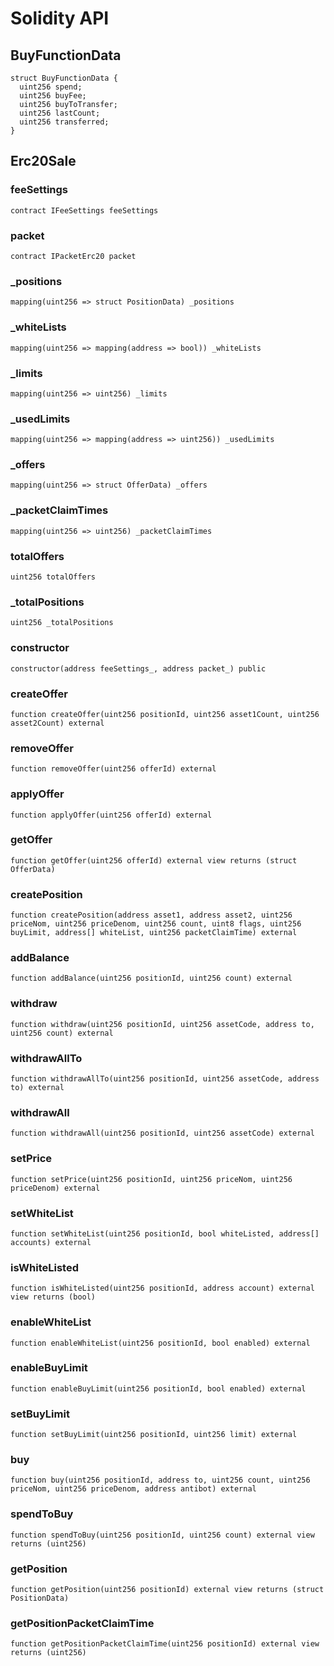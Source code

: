 # Solidity API

## BuyFunctionData

```solidity
struct BuyFunctionData {
  uint256 spend;
  uint256 buyFee;
  uint256 buyToTransfer;
  uint256 lastCount;
  uint256 transferred;
}
```

## Erc20Sale

### feeSettings

```solidity
contract IFeeSettings feeSettings
```

### packet

```solidity
contract IPacketErc20 packet
```

### _positions

```solidity
mapping(uint256 => struct PositionData) _positions
```

### _whiteLists

```solidity
mapping(uint256 => mapping(address => bool)) _whiteLists
```

### _limits

```solidity
mapping(uint256 => uint256) _limits
```

### _usedLimits

```solidity
mapping(uint256 => mapping(address => uint256)) _usedLimits
```

### _offers

```solidity
mapping(uint256 => struct OfferData) _offers
```

### _packetClaimTimes

```solidity
mapping(uint256 => uint256) _packetClaimTimes
```

### totalOffers

```solidity
uint256 totalOffers
```

### _totalPositions

```solidity
uint256 _totalPositions
```

### constructor

```solidity
constructor(address feeSettings_, address packet_) public
```

### createOffer

```solidity
function createOffer(uint256 positionId, uint256 asset1Count, uint256 asset2Count) external
```

### removeOffer

```solidity
function removeOffer(uint256 offerId) external
```

### applyOffer

```solidity
function applyOffer(uint256 offerId) external
```

### getOffer

```solidity
function getOffer(uint256 offerId) external view returns (struct OfferData)
```

### createPosition

```solidity
function createPosition(address asset1, address asset2, uint256 priceNom, uint256 priceDenom, uint256 count, uint8 flags, uint256 buyLimit, address[] whiteList, uint256 packetClaimTime) external
```

### addBalance

```solidity
function addBalance(uint256 positionId, uint256 count) external
```

### withdraw

```solidity
function withdraw(uint256 positionId, uint256 assetCode, address to, uint256 count) external
```

### withdrawAllTo

```solidity
function withdrawAllTo(uint256 positionId, uint256 assetCode, address to) external
```

### withdrawAll

```solidity
function withdrawAll(uint256 positionId, uint256 assetCode) external
```

### setPrice

```solidity
function setPrice(uint256 positionId, uint256 priceNom, uint256 priceDenom) external
```

### setWhiteList

```solidity
function setWhiteList(uint256 positionId, bool whiteListed, address[] accounts) external
```

### isWhiteListed

```solidity
function isWhiteListed(uint256 positionId, address account) external view returns (bool)
```

### enableWhiteList

```solidity
function enableWhiteList(uint256 positionId, bool enabled) external
```

### enableBuyLimit

```solidity
function enableBuyLimit(uint256 positionId, bool enabled) external
```

### setBuyLimit

```solidity
function setBuyLimit(uint256 positionId, uint256 limit) external
```

### buy

```solidity
function buy(uint256 positionId, address to, uint256 count, uint256 priceNom, uint256 priceDenom, address antibot) external
```

### spendToBuy

```solidity
function spendToBuy(uint256 positionId, uint256 count) external view returns (uint256)
```

### getPosition

```solidity
function getPosition(uint256 positionId) external view returns (struct PositionData)
```

### getPositionPacketClaimTime

```solidity
function getPositionPacketClaimTime(uint256 positionId) external view returns (uint256)
```

